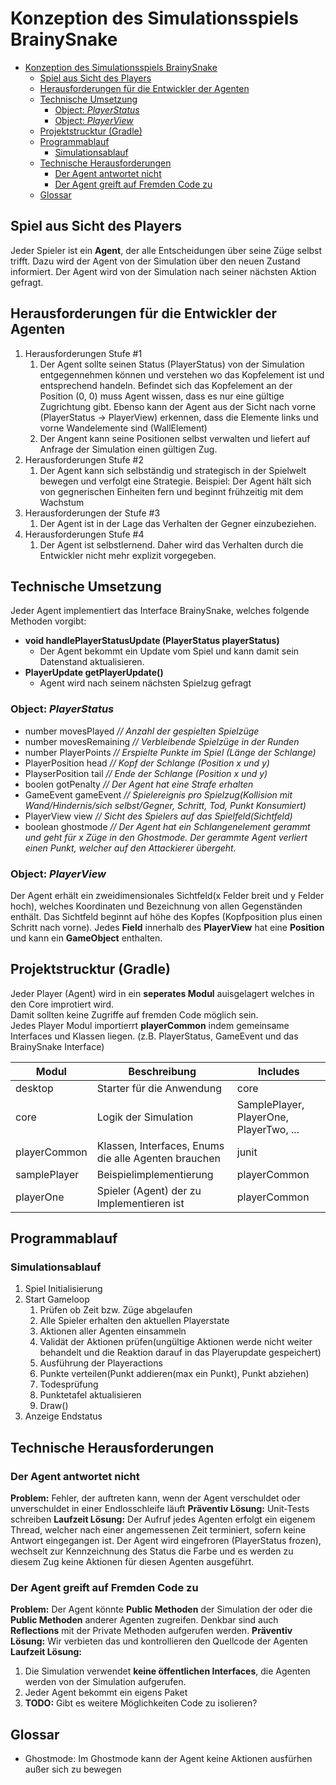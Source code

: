 # Konzeption des Simulationsspiels BrainySnake

- [Konzeption des Simulationsspiels BrainySnake](#konzeption-des-simulationsspiels-brainysnake)
    - [Spiel aus Sicht des Players](#spiel-aus-sicht-des-players)
    - [Herausforderungen für die Entwickler der Agenten](#herausforderungen-f%C3%BCr-die-entwickler-der-agenten)
    - [Technische Umsetzung](#technische-umsetzung)
        - [Object: _PlayerStatus_](#object-playerstatus)
        - [Object: _PlayerView_](#object-playerview)
    - [Projektstrucktur (Gradle)](#projektstrucktur-gradle)
    - [Programmablauf](#programmablauf)
        - [Simulationsablauf](#simulationsablauf)
    - [Technische Herausforderungen](#technische-herausforderungen)
        - [Der Agent antwortet nicht](#der-agent-antwortet-nicht)
        - [Der Agent greift auf Fremden Code zu](#der-agent-greift-auf-fremden-code-zu)
    - [Glossar](#glossar)


## Spiel aus Sicht des Players

Jeder Spieler ist ein **Agent**, der alle Entscheidungen über seine Züge selbst trifft.
Dazu wird der Agent von der Simulation über den neuen Zustand informiert.
Der Agent wird von der Simulation nach seiner nächsten Aktion gefragt.

## Herausforderungen für die Entwickler der Agenten

1. Herausforderungen Stufe #1
    1. Der Agent sollte seinen Status (PlayerStatus) von der Simulation entgegennehmen können und verstehen wo das Kopfelement ist und entsprechend handeln. Befindet sich das Kopfelement an der Position (0, 0) muss Agent
    wissen, dass es nur eine gültige Zugrichtung gibt. Ebenso kann der Agent aus der Sicht nach vorne (PlayerStatus -> PlayerView) erkennen, dass die Elemente links und vorne Wandelemente sind (WallElement)
    2. Der Angent kann seine Positionen selbst verwalten und liefert auf Anfrage der Simulation einen gültigen Zug.
2. Herausforderungen Stufe #2
    1. Der Agent kann sich selbständig und strategisch in der Spielwelt bewegen und verfolgt eine Strategie.
    Beispiel: Der Agent hält sich von gegnerischen Einheiten fern und beginnt frühzeitig mit dem Wachstum
3. Herausforderungen der Stufe #3
    1. Der Agent ist in der Lage das Verhalten der Gegner einzubeziehen.
4. Herausforderungen Stufe #4
    1. Der Agent ist selbstlernend. Daher wird das Verhalten durch die Entwickler nicht mehr explizit vorgegeben.

## Technische Umsetzung
Jeder Agent implementiert das Interface BrainySnake, welches folgende Methoden vorgibt:
- **void handlePlayerStatusUpdate (PlayerStatus playerStatus)**
    - Der Agent bekommt ein Update vom Spiel und kann damit sein Datenstand aktualisieren.
- **PlayerUpdate getPlayerUpdate()**
    - Agent wird nach seinem nächsten Spielzug gefragt

### Object: _PlayerStatus_
 - number movesPlayed  _// Anzahl der gespielten Spielzüge_
 - number movesRemaining  _// Verbleibende Spielzüge in der Runden_
 - number PlayerPoints _// Erspielte Punkte im Spiel (Länge der Schlange)_
 - PlayerPosition head _// Kopf der Schlange (Position x und y)_
 - PlayserPosition tail  _// Ende der Schlange (Position x und y)_
 - boolen gotPenalty _// Der Agent hat eine Strafe erhalten_
 - GameEvent gameEvent  _// Spielereignis pro Spielzug(Kollision mit Wand/Hindernis/sich selbst/Gegner, Schritt, Tod, Punkt Konsumiert)_
 - PlayerView view _// Sicht des Spielers auf das Spielfeld(Sichtfeld)_
 - boolean ghostmode _// Der Agent hat ein Schlangenelement gerammt und geht für x Züge in den Ghostmode. Der gerammte Agent verliert einen Punkt, welcher auf den Attackierer übergeht._

### Object: _PlayerView_
Der Agent erhält ein zweidimensionales Sichtfeld(x Felder breit und y Felder hoch), welches Koordinaten und Bezeichnung von allen Gegenständen enthält. Das Sichtfeld beginnt auf höhe des Kopfes (Kopfposition plus einen Schritt nach vorne).
Jedes **Field** innerhalb des **PlayerView** hat eine **Position** und kann ein **GameObject** enthalten.

## Projektstrucktur (Gradle)

Jeder Player (Agent) wird in ein **seperates Modul** auisgelagert welches in den Core improtiert wird.  
Damit sollten keine Zugriffe auf fremden Code möglich sein.  
Jedes Player Modul importierrt **playerCommon** indem gemeinsame Interfaces und Klassen liegen. (z.B. PlayerStatus, GameEvent und das BrainySnake Interface)  

Modul           | Beschreibung                                          | Includes
---------       | ------------------                                    |--------
desktop         | Starter für die Anwendung                             | core
core            | Logik der Simulation                                  | SamplePlayer, PlayerOne, PlayerTwo, ...
playerCommon    | Klassen, Interfaces, Enums die alle Agenten brauchen  | junit
samplePlayer    | Beispielimplementierung                               | playerCommon
playerOne       | Spieler (Agent) der zu Implementieren ist             | playerCommon


## Programmablauf

### Simulationsablauf

1. Spiel Initialisierung
1. Start Gameloop
   1. Prüfen ob Zeit bzw. Züge abgelaufen
   1. Alle Spieler erhalten den aktuellen Playerstate
   1. Aktionen aller Agenten einsammeln
   1. Validät der Aktionen prüfen(ungültige Aktionen werde nicht weiter behandelt und die Reaktion darauf in das Playerupdate gespeichert)
   1. Ausführung der Playeractions
   1. Punkte verteilen(Punkt addieren(max ein Punkt), Punkt abziehen)
   1. Todesprüfung
   1. Punktetafel aktualisieren
   1. Draw()
1. Anzeige Endstatus

## Technische Herausforderungen
### Der Agent antwortet nicht

__Problem:__ Fehler, der auftreten kann, wenn der Agent verschuldet oder unverschuldet in einer Endlosschleife läuft
**Präventiv Lösung:** Unit-Tests schreiben
**Laufzeit Lösung:** Der Aufruf jedes Agenten erfolgt ein eigenem Thread, welcher nach einer angemessenen Zeit terminiert, sofern keine Antwort eingegangen ist.
Der Agent wird eingefroren (PlayerStatus frozen), wechselt zur Kennzeichnung des Status die Farbe und es werden zu diesem Zug keine Aktionen für diesen Agenten ausgeführt.

### Der Agent greift auf Fremden Code zu
**Problem:** Der Agent könnte **Public Methoden** der Simulation der oder die **Public Methoden** anderer Agenten zugreifen.
Denkbar sind auch **Reflections** mit der Private Methoden aufgerufen werden.
**Präventiv Lösung:** Wir verbieten das und kontrollieren den Quellcode der Agenten
**Laufzeit Lösung:**

 1. Die Simulation verwendet **keine öffentlichen Interfaces**, die Agenten werden von der Simulation aufgerufen.
 1. Jeder Agent bekommt ein eigens Paket
 1. **TODO:** Gibt es weitere Möglichkeiten Code zu isolieren?

 ## Glossar
 - Ghostmode: Im Ghostmode kann der Agent keine Aktionen ausfürhen außer sich zu bewegen
